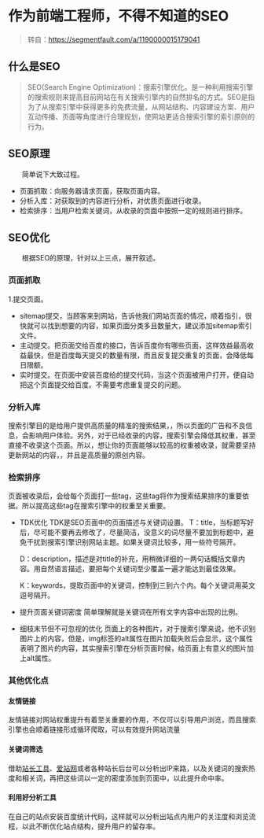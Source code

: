 # 作为前端工程师，不得不知道的SEO
>转自：https://segmentfault.com/a/1190000015179041
## 什么是SEO
>SEO(Search Engine Optimization)：搜索引擎优化。是一种利用搜索引擎的搜索规则来提高目前网站在有关搜索引擎内的自然排名的方式。SEO是指为了从搜索引擎中获得更多的免费流量，从网站结构、内容建设方案、用户互动传播、页面等角度进行合理规划，使网站更适合搜索引擎的索引原则的行为。

## SEO原理
&emsp;&emsp;简单说下大致过程。
  * 页面抓取：向服务器请求页面，获取页面内容。
  * 分析入库：对获取到的内容进行分析，对优质页面进行收录。
  * 检索排序：当用户检索关键词，从收录的页面中按照一定的规则进行排序。

## SEO优化
&emsp;&emsp;根据SEO的原理，针对以上三点，展开叙述。

### 页面抓取
1.提交页面。
* sitemap提交，当顾客来到网站，告诉他我们网站页面的情况，顺着指引，很快就可以找到想要的内容，如果页面分类多且数量大，建议添加sitemap索引文件。
* 主动提交。把页面交给百度的接口，告诉百度你有哪些页面，这样效益最高收益最快，但是百度每天提交的数量有限，而且反复提交重复的页面，会降低每日限额。
* 实时提交。在页面中安装百度给的提交代码，当这个页面被用户打开，便自动把这个页面提交给百度。不需要考虑重复提交的问题。

### 分析入库
搜索引擎目的是给用户提供高质量的精准的搜索结果，，所以页面的广告和不良信息，会影响用户体验。另外，对于已经收录的内容，搜索引擎会降低其权重，甚至直接不收录这个页面。所以，想让你的页面能够以较高的权重被收录，就需要坚持更新网站的内容，，并且是高质量的原创内容。


### 检索排序
页面被收录后，会给每个页面打一些tag，这些tag将作为搜索结果排序的重要依据。所以提高这些tag在搜索引擎中的权重至关重要。
* TDK优化
  TDK是SEO页面中的页面描述与关键词设置。
  T：title，当标题写好后，尽可能不要再去修改了，尽量简洁，没意义的词尽量不要加到标题中，避免干扰到搜索引擎识别网站主题。如果关键词比较多，用一些符号隔开。

  D：description，描述是对title的补充，用稍微详细的一两句话概括文章内容。用自然语言描述，要把每个关键词至少覆盖一遍才能达到最佳效果。

  K：keywords，提取页面中的关键词，控制到三到六个内。每个关键词用英文逗号隔开。
  
* 提升页面关键词密度
   简单理解就是关键词在所有文字内容中出现的比例。
* 细枝末节但不可忽视的优化
  页面上的各种图片，对于搜索引擎来说，他不识别图片上的内容，但是，img标签的alt属性在图片加载失败后会显示，这个属性表明了图片的内容，其实搜索引擎在分析页面时候，给页面上有意义的图片加上alt属性。
  
### 其他优化点
#### 友情链接
 友情链接对网站权重提升有着至关重要的作用，不仅可以引导用户浏览，而且搜索引擎也会顺着链接形成循环爬取，可以有效提升网站流量
#### 关键词筛选
  借助[站长工具](http://tool.chinaz.com/)、[爱站网](https://www.aizhan.com/)或者各种站长后台可以分析出IP来路，以及关键词的搜索热度和相关词，再把这些词以一定的密度添加到页面中，以此提升命中率。
#### 利用好分析工具
  在自己的站点安装百度统计代码，这样就可以分析出站点内用户的关注度和浏览流程，以此不断优化站点结构，提升用户的留存率。
 
